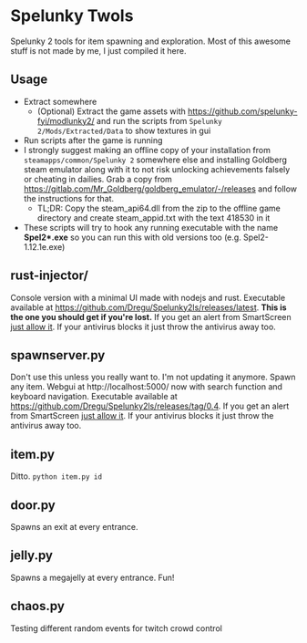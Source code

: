 # Spelunky Twols
Spelunky 2 tools for item spawning and exploration. Most of this awesome stuff is not made by me, I just compiled it here.

## Usage
  - Extract somewhere
    - (Optional) Extract the game assets with https://github.com/spelunky-fyi/modlunky2/ and run the scripts from `Spelunky 2/Mods/Extracted/Data` to show textures in gui
  - Run scripts after the game is running
  - I strongly suggest making an offline copy of your installation from `steamapps/common/Spelunky 2` somewhere else and installing Goldberg steam emulator along with it to not risk unlocking achievements falsely or cheating in dailies. Grab a copy from https://gitlab.com/Mr_Goldberg/goldberg_emulator/-/releases and follow the instructions for that.
    - TL;DR: Copy the steam_api64.dll from the zip to the offline game directory and create steam_appid.txt with the text 418530 in it
  - These scripts will try to hook any running executable with the name **Spel2\*.exe** so you can run this with old versions too (e.g. Spel2-1.12.1e.exe)

## rust-injector/
Console version with a minimal UI made with nodejs and rust. Executable available at https://github.com/Dregu/Spelunky2ls/releases/latest. **This is the one you should get if you're lost.** If you get an alert from SmartScreen [just allow it](https://imgur.com/a/jzv8og5). If your antivirus blocks it just throw the antivirus away too.

## spawnserver.py
Don't use this unless you really want to. I'm not updating it anymore. Spawn any item. Webgui at http://localhost:5000/ now with search function and keyboard navigation. Executable available at https://github.com/Dregu/Spelunky2ls/releases/tag/0.4. If you get an alert from SmartScreen [just allow it](https://imgur.com/a/jzv8og5). If your antivirus blocks it just throw the antivirus away too.

## item.py
Ditto. `python item.py id`

## door.py
Spawns an exit at every entrance.

## jelly.py
Spawns a megajelly at every entrance. Fun!

## chaos.py
Testing different random events for twitch crowd control
